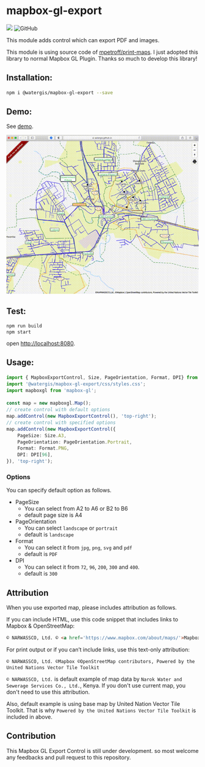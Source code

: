 # mapbox-gl-export
![](https://github.com/watergis/mapbox-gl-export/workflows/Node.js%20Package/badge.svg)
![GitHub](https://img.shields.io/github/license/watergis/mapbox-gl-export)

This module adds control which can export PDF and images.

This module is using source code of [mpetroff/print-maps](https://github.com/mpetroff/print-maps). I just adopted this library to normal Mapbox GL Plugin. Thanks so much to develop this library!

## Installation:

```bash
npm i @watergis/mapbox-gl-export --save
```

## Demo:

See [demo](https://watergis.github.io/mapbox-gl-export/#12/-1.08551/35.87063).

![demo.gif](./demo.gif)

## Test:

```
npm run build
npm start
```

open [http://localhost:8080](http://localhost:8080).

## Usage:

```ts
import { MapboxExportControl, Size, PageOrientation, Format, DPI} from "@watergis/mapbox-gl-export";
import '@watergis/mapbox-gl-export/css/styles.css';
import mapboxgl from 'mapbox-gl';

const map = new mapboxgl.Map();
// create control with default options
map.addControl(new MapboxExportControl(), 'top-right');
// create control with specified options
map.addControl(new MapboxExportControl({
    PageSize: Size.A3,
    PageOrientation: PageOrientation.Portrait,
    Format: Format.PNG,
    DPI: DPI[96],
}), 'top-right');
```

### Options
You can specify default option as follows.

- PageSize
  - You can select from A2 to A6 or B2 to B6
  - default page size is A4
- PageOrientation
  - You can select `landscape` or `portrait`
  - default is `landscape`
- Format
  - You can select it from `jpg`, `png`, `svg` and `pdf`
  - default is `PDF`
- DPI
  - You can select it from `72`, `96`, `200`, `300` and `400`.
  - default is `300`

## Attribution

When you use exported map, please includes attribution as follows.

If you can include HTML, use this code snippet that includes links to Mapbox & OpenStreetMap:
```html
© NARWASSCO, Ltd. © <a href='https://www.mapbox.com/about/maps/'>Mapbox</a> © <a href='https://www.openstreetmap.org/copyright'>OpenStreetMap</a> <strong><a href='https://www.mapbox.com/map-feedback/' target='_blank'>Improve this map</a></strong>Powered by the United Nations Vector Tile Toolkit
```

For print output or if you can’t include links, use this text-only attribution:
```
© NARWASSCO, Ltd. ©Mapbox ©OpenStreetMap contributors, Powered by the United Nations Vector Tile Toolkit
```

`© NARWASSCO, Ltd.` is default example of map data by `Narok Water and Sewerage Services Co., Ltd.`, Kenya. If you don't use current map, you don't need to use this attribution.

Also, default example is using base map by United Nation Vector Tile Toolkit. That is why `Powered by the United Nations Vector Tile Toolkit` is included in above.

## Contribution

This Mapbox GL Export Control is still under development. so most welcome any feedbacks and pull request to this repository.
